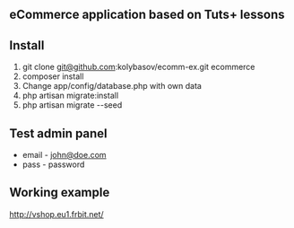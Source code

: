 ## eCommerce application based on Tuts+ lessons

## Install
  1. git clone git@github.com:kolybasov/ecomm-ex.git ecommerce
  2. composer install
  3. Change app/config/database.php with own data
  4. php artisan migrate:install
  5. php artisan migrate --seed

## Test admin panel
  * email - john@doe.com
  * pass - password

## Working example
  http://vshop.eu1.frbit.net/

